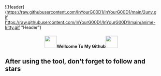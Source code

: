 ![Header](https://raw.githubusercontent.com/InYourG00D1/InYourG00D1/main/2unv.gif https://raw.githubusercontent.com/InYourG00D1/InYourG00D1/main/anime-kitty.gif "Header")
<h4 align="center"> <img src="https://raw.githubusercontent.com/InYourG00D1/InYourG00D1/master/3WyW.gif" width="40px">Wellcome To My Github<img src="https://raw.githubusercontent.com/InYourG00D1/InYourG00D1/master/3WyW.gif" width="40px"> </h4>

## After using the tool, don't forget to follow and stars
